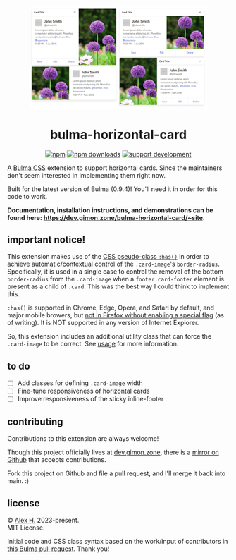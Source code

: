 <div align="center">
<img src="hugo/static/hcard.png" style="max-width: 80%;">
<h1>bulma-horizontal-card</h1>
<p> <a href="https://www.npmjs.com/package/@telophase/bulma-horizontal-card"><img src="https://img.shields.io/npm/v/@telophase/bulma-horizontal-card" alt="npm"></a>
<a href="https://www.npmjs.com/package/@telophase/bulma-horizontal-card"><img src="https://img.shields.io/npm/dw/@telophase/bulma-horizontal-card" alt="npm downloads"></a> <a href="https://ko-fi.com/gimon"><img src="https://img.shields.io/static/v1?label=support&amp;color=blueviolet&amp;message=@%20ko-fi&amp;logo=ko-fi" alt="support development"></a></p>
<p>
</div>

A [Bulma CSS](https://github.com/jgthms/bulma) extension to support horizontal cards. Since the maintainers don't seem interested in implementing them right now.

Built for the latest version of Bulma (0.9.4)! You'll need it in order for this code to work.

**Documentation, installation instructions, and demonstrations can be found here: https://dev.gimon.zone/bulma-horizontal-card/~site**.


## important notice!
This extension makes use of the [CSS pseudo-class `:has()`](https://developer.mozilla.org/en-US/docs/Web/CSS/:has) in order to achieve automatic/contextual control of the `.card-image`'s `border-radius`. Specifically, it is used in a single case to control the removal of the bottom `border-radius` from the `.card-image` when a `footer.card-footer` element is present as a child of `.card`. This was the best way I could think to implement this.

`:has()` is supported in Chrome, Edge, Opera, and Safari by default, and major mobile browers, but [not in Firefox without enabling a special flag](https://caniuse.com/css-has) (as of writing). It is NOT supported in any version of Internet Explorer.

So, this extension includes an additional utility class that can force the `.card-image` to be correct. See [usage](https://dev.gimon.zone/bulma-horizontal-card/~site/usage/#fix-block-footers-on-firefox-with-is-radiusless-bottom) for more information.



## to do
- [ ] Add classes for defining `.card-image` width
- [ ] Fine-tune responsiveness of horizontal cards
- [ ] Improve responsiveness of the sticky inline-footer

## contributing
Contributions to this extension are always welcome!

Though this project officially lives at [dev.gimon.zone](https://dev.gimon.zone/bulma-horizontal-card/~files), there is a [mirror on Github](https://github.com/telophase/bulma-horizontal-card) that accepts contributions. 

Fork this project on Github and file a pull request, and I'll merge it back into main. :)

## license
&#169; [Alex H.](https://gimon.zone) 2023-present.<br>
MIT License.

Initial code and CSS class syntax based on the work/input of contributors in [this Bulma pull request](https://github.com/jgthms/bulma/pull/1596). Thank you!

